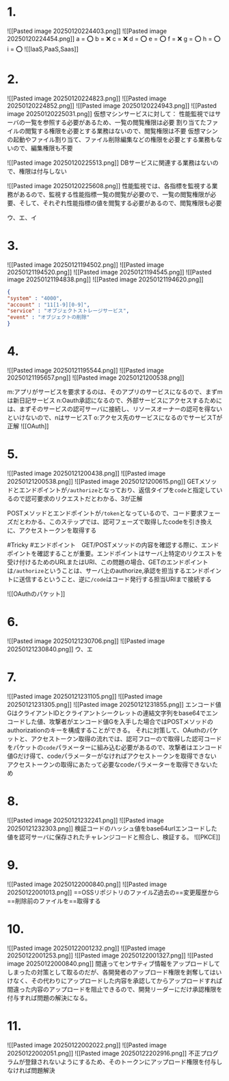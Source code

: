 # 1.
![[Pasted image 20250120224403.png]]
![[Pasted image 20250120224454.png]]
a = ⭕️ b = ❌ c = ❌
d = ⭕️ e = ⭕️ f = ❌
g = ⭕️ h = ⭕️ i = ⭕️
![[IaaS,PaaS,Saas]]

# 2.
![[Pasted image 20250120224823.png]]
![[Pasted image 20250120224852.png]]
![[Pasted image 20250120224943.png]]
![[Pasted image 20250120225031.png]]
仮想マシンサービスに対して：
性能監視ではサーバの一覧を参照する必要があるため、一覧の閲覧権限は必要
割り当てたファイルの閲覧する権限を必要とする業務はないので、閲覧権限は不要
仮想マシンの起動やファイル割り当て、ファイル削除編集などの権限を必要とする業務もないので、編集権限も不要

![[Pasted image 20250120225513.png]]
DBサービスに関連する業務はないので、権限は付与しない

![[Pasted image 20250120225608.png]]
性能監視では、各指標を監視する業務があるので、監視する性能指標一覧の閲覧が必要ので、一覧の閲覧権限が必要、そして、それぞれ性能指標の値を閲覧する必要があるので、閲覧権限も必要

ウ、エ、イ

# 3.
![[Pasted image 20250121194502.png]]
![[Pasted image 20250121194520.png]]
![[Pasted image 20250121194545.png]]
![[Pasted image 20250121194838.png]]
![[Pasted image 20250121194620.png]]
```json
{
"system" : "4000",
"account" : "11[1-9][0-9]",
"service" : "オブジェクトストレージサービス",
"event" : "オブジェクトの削除"
}
```

# 4.
![[Pasted image 20250121195544.png]]
![[Pasted image 20250121195657.png]]
![[Pasted image 20250121200538.png]]

m:アプリがサービスを要求するのは、そのアプリのサービスになるので、まずmは新日記サービス
n:Oauth承認になるので、外部サービスにアクセスするためには、まずそのサービスの認可サーバに接続し、リソースオーナーの認可を得ないといけないので、nはサービスT
o:アクセス先のサービスになるのでサービスTが正解
![[OAuth]]

# 5.
![[Pasted image 20250121200438.png]]
![[Pasted image 20250121200538.png]]
![[Pasted image 20250121200615.png]]
GETメソッドとエンドポイントが`/authorize`となっており、返信タイプを`code`と指定しているので認可要求のリクエストだとわかる、3が正解

POSTメソッドとエンドポイントが`/token`となっているので、コード要求フェーズだとわかる、このステップでは、認可フェーズで取得したcodeを引き換えに、アクセストークンを取得する

#Tricky #エンドポイント　GET/POSTメソッドの内容を確認する際に、エンドポイントを確認することが重要。エンドポイントはサーバ上特定のリクエストを受け付けるためのURLまたはURI、この問題の場合、GETのエンドポイントは`/authorize`ということは、サーバ上のauthorize,承認を担当するエンドポイントに送信するということ、逆に`/code`はコード発行する担当URIまで接続する


![[OAuthのパケット]]

# 6.
![[Pasted image 20250121230706.png]]
![[Pasted image 20250121230840.png]]
ウ、エ

# 7.
![[Pasted image 20250121231105.png]]
![[Pasted image 20250121231305.png]]
![[Pasted image 20250121231855.png]]
エンコード値GはクライアントIDとクライアントシークレットの連結文字列をbase64でエンコードした値、攻撃者がエンコード値Gを入手した場合ではPOSTメソッドのauthorizationのキーを構成することができる。
それに対策して、OAuthのパケットと、アクセストークン取得の流れでは、認可フローので取得した認可コードをパケットの`code`パラメーターに組み込む必要があるので、攻撃者はエンコード値Gだけ得て、codeパラメーターがなければアクセストークンを取得できない
アクセストークンの取得にあたって必要なcodeパラメーターを取得できないため

# 8.
![[Pasted image 20250121232241.png]]
![[Pasted image 20250121232303.png]]
検証コードのハッシュ値をbase64urlエンコードした値を認可サーバに保存されたチャレンジコードと照合し、検証する。
![[PKCE]]

# 9.
![[Pasted image 20250122000840.png]]
![[Pasted image 20250122001013.png]]
==OSSリポジトリのファイルZ過去の==変更履歴から==削除前のファイルを==取得する

# 10.
![[Pasted image 20250122001232.png]]
![[Pasted image 20250122001253.png]]
![[Pasted image 20250122001327.png]]
![[Pasted image 20250122000840.png]]
間違ってセンサティブ情報をアップロードしてしまったの対策として取るのだが、各開発者のアップロード権限を剥奪してはいけなく、その代わりにアップロードした内容を承認してからアップロードすれば間違った内容のアップロードを阻止できるので、開発リーダーにだけ承認権限を付与すれば問題の解決になる。

# 11.
![[Pasted image 20250122002022.png]]
![[Pasted image 20250122002051.png]]
![[Pasted image 20250122202916.png]]
不正プログラムが登録されないようにするため、そのトークンにアップロード権限を付与しなければ問題解決